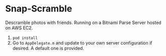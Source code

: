 # Snap-Scramble
Descramble photos with friends. Running on a Bitnami Parse Server hosted on AWS EC2. 

1. `pod install`
2. Go to `AppDelegate.m` and update to your own server configuration if desired. A default one is provided.
